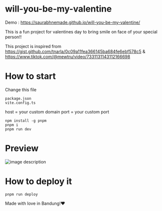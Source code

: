 # will-you-be-my-valentine

Demo : https://saurabhnemade.github.io/will-you-be-my-valentine/

This is a fun project for valentines day to bring smile on face of your special person!!

This project is inspired from
https://gist.github.com/tnarla/0c09a11fea366145ba684fe6ebf578c5
&
https://www.tiktok.com/@mewtru/video/7331131143112166698

# How to start

Change this file
```
package.json
vite.config.ts
```

host = your custom domain
port = your custom port

```
npm install -g pnpm
pnpm i
pnpm run dev
```

# Preview

![image description](demo.gif)


# How to deploy it
```
pnpm run deploy
```

Made with love in Bandung!❤️
